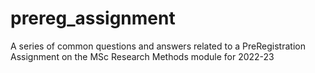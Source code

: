 # prereg_assignment
A series of common questions and answers related to a PreRegistration Assignment on the MSc Research Methods module for 2022-23
